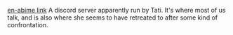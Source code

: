 [en-abime link](https://discord.gg/q3murKpW)
A discord server apparently run by Tati. It's where most of us talk, and is also where she seems to have retreated to after some kind of confrontation.